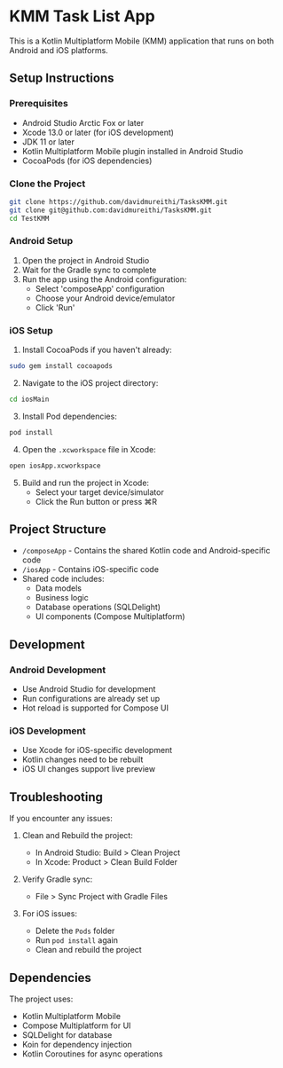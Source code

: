 # KMM Task List App

This is a Kotlin Multiplatform Mobile (KMM) application that runs on both Android and iOS platforms.

## Setup Instructions

### Prerequisites

- Android Studio Arctic Fox or later
- Xcode 13.0 or later (for iOS development)
- JDK 11 or later
- Kotlin Multiplatform Mobile plugin installed in Android Studio
- CocoaPods (for iOS dependencies)

### Clone the Project

```bash
git clone https://github.com/davidmureithi/TasksKMM.git
git clone git@github.com:davidmureithi/TasksKMM.git
cd TestKMM
```

### Android Setup

1. Open the project in Android Studio
2. Wait for the Gradle sync to complete
3. Run the app using the Android configuration:
   - Select 'composeApp' configuration
   - Choose your Android device/emulator
   - Click 'Run'

### iOS Setup

1. Install CocoaPods if you haven't already:
```bash
sudo gem install cocoapods
```

2. Navigate to the iOS project directory:
```bash
cd iosMain
```

3. Install Pod dependencies:
```bash
pod install
```

4. Open the `.xcworkspace` file in Xcode:
```bash
open iosApp.xcworkspace
```

5. Build and run the project in Xcode:
   - Select your target device/simulator
   - Click the Run button or press ⌘R

## Project Structure

- `/composeApp` - Contains the shared Kotlin code and Android-specific code
- `/iosApp` - Contains iOS-specific code
- Shared code includes:
  - Data models
  - Business logic
  - Database operations (SQLDelight)
  - UI components (Compose Multiplatform)

## Development

### Android Development
- Use Android Studio for development
- Run configurations are already set up
- Hot reload is supported for Compose UI

### iOS Development
- Use Xcode for iOS-specific development
- Kotlin changes need to be rebuilt
- iOS UI changes support live preview

## Troubleshooting

If you encounter any issues:

1. Clean and Rebuild the project:
   - In Android Studio: Build > Clean Project
   - In Xcode: Product > Clean Build Folder

2. Verify Gradle sync:
   - File > Sync Project with Gradle Files

3. For iOS issues:
   - Delete the `Pods` folder
   - Run `pod install` again
   - Clean and rebuild the project

## Dependencies

The project uses:
- Kotlin Multiplatform Mobile
- Compose Multiplatform for UI
- SQLDelight for database
- Koin for dependency injection
- Kotlin Coroutines for async operations
